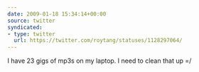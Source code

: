 ```yaml
---
date: 2009-01-18 15:34:14+00:00
source: twitter
syndicated:
- type: twitter
  url: https://twitter.com/roytang/statuses/1128297064/
---
```


I have 23 gigs of mp3s on my laptop. I need to clean that up =/